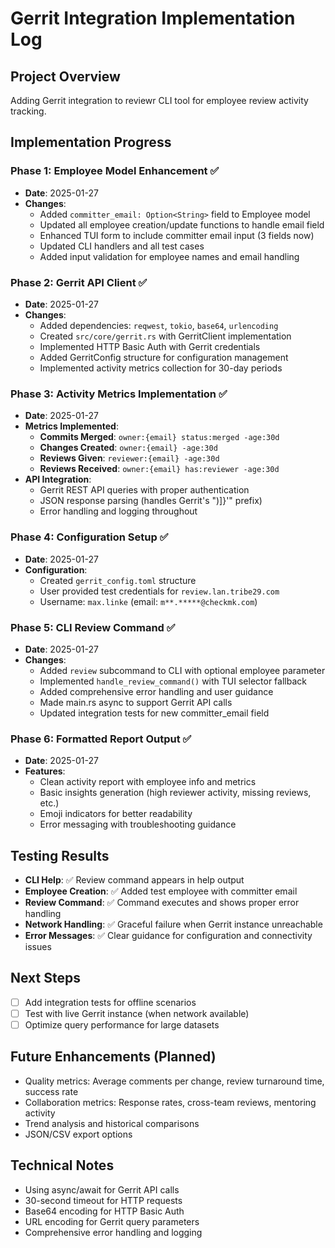 # Gerrit Integration Implementation Log

## Project Overview
Adding Gerrit integration to reviewr CLI tool for employee review activity tracking.

## Implementation Progress

### Phase 1: Employee Model Enhancement ✅
- **Date**: 2025-01-27
- **Changes**:
  - Added `committer_email: Option<String>` field to Employee model
  - Updated all employee creation/update functions to handle email field
  - Enhanced TUI form to include committer email input (3 fields now)
  - Updated CLI handlers and all test cases
  - Added input validation for employee names and email handling

### Phase 2: Gerrit API Client ✅
- **Date**: 2025-01-27
- **Changes**:
  - Added dependencies: `reqwest`, `tokio`, `base64`, `urlencoding`
  - Created `src/core/gerrit.rs` with GerritClient implementation
  - Implemented HTTP Basic Auth with Gerrit credentials
  - Added GerritConfig structure for configuration management
  - Implemented activity metrics collection for 30-day periods

### Phase 3: Activity Metrics Implementation ✅
- **Date**: 2025-01-27
- **Metrics Implemented**:
  - **Commits Merged**: `owner:{email} status:merged -age:30d`
  - **Changes Created**: `owner:{email} -age:30d`
  - **Reviews Given**: `reviewer:{email} -age:30d`
  - **Reviews Received**: `owner:{email} has:reviewer -age:30d`
- **API Integration**:
  - Gerrit REST API queries with proper authentication
  - JSON response parsing (handles Gerrit's ")]}'" prefix)
  - Error handling and logging throughout

### Phase 4: Configuration Setup ✅
- **Date**: 2025-01-27
- **Configuration**:
  - Created `gerrit_config.toml` structure
  - User provided test credentials for `review.lan.tribe29.com`
  - Username: `max.linke` (email: `m**.*****@checkmk.com`)

### Phase 5: CLI Review Command ✅
- **Date**: 2025-01-27
- **Changes**:
  - Added `review` subcommand to CLI with optional employee parameter
  - Implemented `handle_review_command()` with TUI selector fallback
  - Added comprehensive error handling and user guidance
  - Made main.rs async to support Gerrit API calls
  - Updated integration tests for new committer_email field

### Phase 6: Formatted Report Output ✅
- **Date**: 2025-01-27
- **Features**:
  - Clean activity report with employee info and metrics
  - Basic insights generation (high reviewer activity, missing reviews, etc.)
  - Emoji indicators for better readability
  - Error messaging with troubleshooting guidance

## Testing Results
- **CLI Help**: ✅ Review command appears in help output
- **Employee Creation**: ✅ Added test employee with committer email
- **Review Command**: ✅ Command executes and shows proper error handling
- **Network Handling**: ✅ Graceful failure when Gerrit instance unreachable
- **Error Messages**: ✅ Clear guidance for configuration and connectivity issues

## Next Steps
- [ ] Add integration tests for offline scenarios
- [ ] Test with live Gerrit instance (when network available)
- [ ] Optimize query performance for large datasets

## Future Enhancements (Planned)
- Quality metrics: Average comments per change, review turnaround time, success rate
- Collaboration metrics: Response rates, cross-team reviews, mentoring activity
- Trend analysis and historical comparisons
- JSON/CSV export options

## Technical Notes
- Using async/await for Gerrit API calls
- 30-second timeout for HTTP requests
- Base64 encoding for HTTP Basic Auth
- URL encoding for Gerrit query parameters
- Comprehensive error handling and logging
